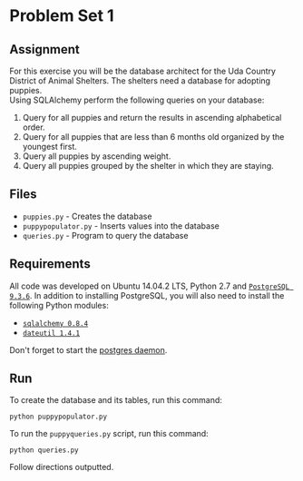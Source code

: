 # Problem Set 1

## Assignment 
For this exercise you will be the database architect for the Uda Country District of Animal Shelters. The shelters need a database for adopting puppies.
<br>
Using SQLAlchemy perform the following queries on your database:
1. Query for all puppies and return the results in ascending alphabetical
order.
2. Query for all puppies that are less than 6 months old organized by the
youngest first.
3. Query all puppies by ascending weight.
4. Query all puppies grouped by the shelter in which they are staying.

## Files
* `puppies.py` - Creates the database
* `puppypopulator.py` - Inserts values into the database
* `queries.py` - Program to query the database


## Requirements
All code was developed on Ubuntu 14.04.2 LTS, Python 2.7 and
[`PostgreSQL 9.3.6`](http://www.postgresql.org/ftp/source/v9.3.6/). In addition
to installing PostgreSQL, you will also need to install the following Python
modules:

* [`sqlalchemy 0.8.4`](https://pypi.python.org/pypi/SQLAlchemy/0.8.4)
* [`dateutil 1.4.1`](http://labix.org/python-dateutil)

Don't forget to start the [postgres daemon][1].


## Run
To create the database and its tables, run this command:

    python puppypopulator.py

To run the `puppyqueries.py` script, run this command:

    python queries.py

Follow directions outputted.

[1]:http://www.postgresql.org/docs/9.3/static/server-start.html